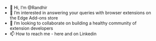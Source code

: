 - 👋 Hi, I’m @Randhir
- 👀 I’m interested in answering your queries with browser extensions on the Edge Add-ons store
- 💞️ I’m looking to collaborate on building a healthy community of extension developers
- 📫 How to reach me - here and on Linkedin
